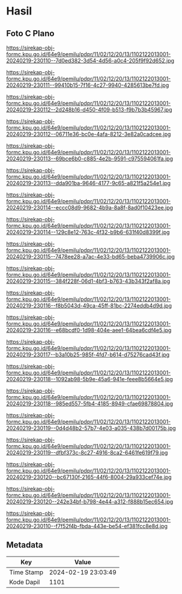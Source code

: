 # Hasil

## Foto C Plano

https://sirekap-obj-formc.kpu.go.id/64e9/pemilu/pdpr/11/02/12/20/13/1102122013001-20240219-230110--7d0ed382-3d54-4d56-a0c4-205f9f92d652.jpg

https://sirekap-obj-formc.kpu.go.id/64e9/pemilu/pdpr/11/02/12/20/13/1102122013001-20240219-230111--99410b15-7f16-4c27-9940-4285613be7fd.jpg

https://sirekap-obj-formc.kpu.go.id/64e9/pemilu/pdpr/11/02/12/20/13/1102122013001-20240219-230112--2d248b16-d450-4f09-b513-f9b7b3b45967.jpg

https://sirekap-obj-formc.kpu.go.id/64e9/pemilu/pdpr/11/02/12/20/13/1102122013001-20240219-230112--06711e36-bc0e-4afa-8212-3e82a0cadcee.jpg

https://sirekap-obj-formc.kpu.go.id/64e9/pemilu/pdpr/11/02/12/20/13/1102122013001-20240219-230113--69bce6b0-c885-4e2b-9591-c975594061fa.jpg

https://sirekap-obj-formc.kpu.go.id/64e9/pemilu/pdpr/11/02/12/20/13/1102122013001-20240219-230113--dda901ba-9646-4177-9c65-a821f5a254e1.jpg

https://sirekap-obj-formc.kpu.go.id/64e9/pemilu/pdpr/11/02/12/20/13/1102122013001-20240219-230114--eccc08d9-9682-4b9a-8a8f-8ad0f10423ee.jpg

https://sirekap-obj-formc.kpu.go.id/64e9/pemilu/pdpr/11/02/12/20/13/1102122013001-20240219-230114--129c8e12-763c-4f32-b9b6-631f40d8399f.jpg

https://sirekap-obj-formc.kpu.go.id/64e9/pemilu/pdpr/11/02/12/20/13/1102122013001-20240219-230115--7478ee28-a7ac-4e33-bd65-beba4739906c.jpg

https://sirekap-obj-formc.kpu.go.id/64e9/pemilu/pdpr/11/02/12/20/13/1102122013001-20240219-230115--384f228f-06d1-4bf3-b763-43b343f2af8a.jpg

https://sirekap-obj-formc.kpu.go.id/64e9/pemilu/pdpr/11/02/12/20/13/1102122013001-20240219-230116--f8b5043d-49ca-45ff-81bc-2274eddb4d9d.jpg

https://sirekap-obj-formc.kpu.go.id/64e9/pemilu/pdpr/11/02/12/20/13/1102122013001-20240219-230116--e68bcdf0-1d98-404e-aee1-64bea6cdf4e5.jpg

https://sirekap-obj-formc.kpu.go.id/64e9/pemilu/pdpr/11/02/12/20/13/1102122013001-20240219-230117--b3a10b25-985f-4fd7-b614-d75276cad43f.jpg

https://sirekap-obj-formc.kpu.go.id/64e9/pemilu/pdpr/11/02/12/20/13/1102122013001-20240219-230118--1092ab98-5b9e-45a6-941e-feee8b5664e5.jpg

https://sirekap-obj-formc.kpu.go.id/64e9/pemilu/pdpr/11/02/12/20/13/1102122013001-20240219-230118--985ed557-5fb4-4185-8949-cfae69878804.jpg

https://sirekap-obj-formc.kpu.go.id/64e9/pemilu/pdpr/11/02/12/20/13/1102122013001-20240219-230119--0d4d48b2-57b7-4e03-a035-438b7d00175b.jpg

https://sirekap-obj-formc.kpu.go.id/64e9/pemilu/pdpr/11/02/12/20/13/1102122013001-20240219-230119--dfbf373c-8c27-4916-8ca2-6461fe619f79.jpg

https://sirekap-obj-formc.kpu.go.id/64e9/pemilu/pdpr/11/02/12/20/13/1102122013001-20240219-230120--bc67130f-2165-44f6-8004-29a933cef74e.jpg

https://sirekap-obj-formc.kpu.go.id/64e9/pemilu/pdpr/11/02/12/20/13/1102122013001-20240219-230120--242e34bf-b798-4e44-a312-f888b15ec654.jpg

https://sirekap-obj-formc.kpu.go.id/64e9/pemilu/pdpr/11/02/12/20/13/1102122013001-20240219-230110--f7f52f4b-fbda-443e-be54-ef381fcc8e8d.jpg


## Metadata

| Key        | Value               |
| ---------- | ------------------- |
| Time Stamp | 2024-02-19 23:03:49 |
| Kode Dapil | 1101                |



